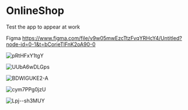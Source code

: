 # OnlineShop
Test the app to appear at work

Figma https://www.figma.com/file/v9w05mwEzcTtzFvqYRHcY4/Untitled?node-id=0-1&t=bCorieTlFnK2oA90-0

![pRtHFxY1tgY](https://user-images.githubusercontent.com/75783159/226210697-73fda743-e5a8-4e51-91b3-2feaaa901a2a.jpg)

![UUbA6wDLGps](https://user-images.githubusercontent.com/75783159/226210701-cd1d494f-9e05-4684-819a-c5aaf7e97b47.jpg)

![BDWlGUKE2-A](https://user-images.githubusercontent.com/75783159/226210705-75d79d95-8f93-4eef-b0e6-b5f80e21287c.jpg)

![cym7PPg0jzU](https://user-images.githubusercontent.com/75783159/226210809-2c7f77c7-8e88-40ea-9575-333a7866dbe0.jpg)

![Lpj--sh3MUY](https://user-images.githubusercontent.com/75783159/226210717-6b8490ad-cda5-4446-af1f-c4cabb37eeb6.jpg)

